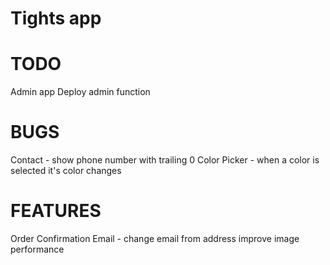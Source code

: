 # Tights app
# TODO
Admin app
Deploy admin function

# BUGS
Contact - show phone number with trailing 0
Color Picker - when a color is selected it's color changes

# FEATURES
Order Confirmation Email - change email from address
improve image performance